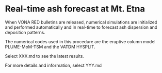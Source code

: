 # Real-time ash forecast at Mt. Etna

When VONA RED bulletins are released, numerical simulations are initialized and performed automatically and in real-time to forecast ash dispersion and deposition patterns.

The numerical codes used in this procedure are the eruptive column model PLUME-MoM-TSM and the VATDM HYSPLIT.

Select XXX.md to see the latest results.

For more details and information, select YYY.md
